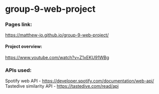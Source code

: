 # group-9-web-project

### Pages link:
https://matthew-io.github.io/group-9-web-project/

#### Project overview:
https://www.youtube.com/watch?v=Z1xEKU91WBg

### APIs used:

Spotify web API - https://developer.spotify.com/documentation/web-api/   
Tastedive similarity API - https://tastedive.com/read/api
